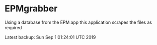 # EPMgrabber
Using a database from the EPM app this application scrapes the files as required


Latest backup: Sun Sep 1 01:24:01 UTC 2019

